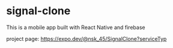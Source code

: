 # signal-clone
This is a mobile app built with React Native and firebase

project page: https://expo.dev/@nsk_45/SignalClone?serviceTyp
